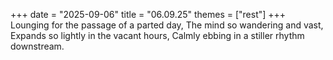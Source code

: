 +++
date = "2025-09-06"
title = "06.09.25"
themes = ["rest"]
+++
Lounging for the passage of a parted day,
The mind so wandering and vast,
Expands so lightly in the vacant hours,
Calmly ebbing in a stiller rhythm downstream.
